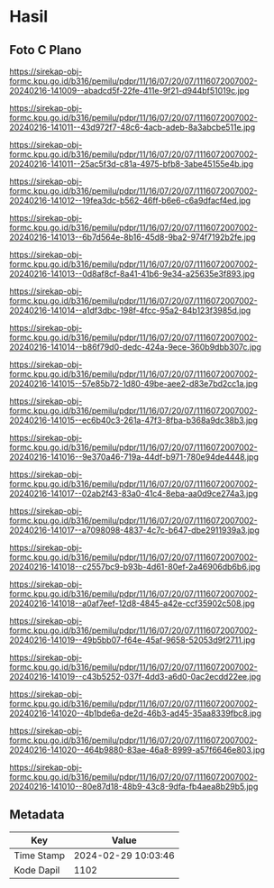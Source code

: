 # Hasil

## Foto C Plano

https://sirekap-obj-formc.kpu.go.id/b316/pemilu/pdpr/11/16/07/20/07/1116072007002-20240216-141009--abadcd5f-22fe-411e-9f21-d944bf51019c.jpg

https://sirekap-obj-formc.kpu.go.id/b316/pemilu/pdpr/11/16/07/20/07/1116072007002-20240216-141011--43d972f7-48c6-4acb-adeb-8a3abcbe511e.jpg

https://sirekap-obj-formc.kpu.go.id/b316/pemilu/pdpr/11/16/07/20/07/1116072007002-20240216-141011--25ac5f3d-c81a-4975-bfb8-3abe45155e4b.jpg

https://sirekap-obj-formc.kpu.go.id/b316/pemilu/pdpr/11/16/07/20/07/1116072007002-20240216-141012--19fea3dc-b562-46ff-b6e6-c6a9dfacf4ed.jpg

https://sirekap-obj-formc.kpu.go.id/b316/pemilu/pdpr/11/16/07/20/07/1116072007002-20240216-141013--6b7d564e-8b16-45d8-9ba2-974f7192b2fe.jpg

https://sirekap-obj-formc.kpu.go.id/b316/pemilu/pdpr/11/16/07/20/07/1116072007002-20240216-141013--0d8af8cf-8a41-41b6-9e34-a25635e3f893.jpg

https://sirekap-obj-formc.kpu.go.id/b316/pemilu/pdpr/11/16/07/20/07/1116072007002-20240216-141014--a1df3dbc-198f-4fcc-95a2-84b123f3985d.jpg

https://sirekap-obj-formc.kpu.go.id/b316/pemilu/pdpr/11/16/07/20/07/1116072007002-20240216-141014--b86f79d0-dedc-424a-9ece-360b9dbb307c.jpg

https://sirekap-obj-formc.kpu.go.id/b316/pemilu/pdpr/11/16/07/20/07/1116072007002-20240216-141015--57e85b72-1d80-49be-aee2-d83e7bd2cc1a.jpg

https://sirekap-obj-formc.kpu.go.id/b316/pemilu/pdpr/11/16/07/20/07/1116072007002-20240216-141015--ec6b40c3-261a-47f3-8fba-b368a9dc38b3.jpg

https://sirekap-obj-formc.kpu.go.id/b316/pemilu/pdpr/11/16/07/20/07/1116072007002-20240216-141016--9e370a46-719a-44df-b971-780e94de4448.jpg

https://sirekap-obj-formc.kpu.go.id/b316/pemilu/pdpr/11/16/07/20/07/1116072007002-20240216-141017--02ab2f43-83a0-41c4-8eba-aa0d9ce274a3.jpg

https://sirekap-obj-formc.kpu.go.id/b316/pemilu/pdpr/11/16/07/20/07/1116072007002-20240216-141017--a7098098-4837-4c7c-b647-dbe2911939a3.jpg

https://sirekap-obj-formc.kpu.go.id/b316/pemilu/pdpr/11/16/07/20/07/1116072007002-20240216-141018--c2557bc9-b93b-4d61-80ef-2a46906db6b6.jpg

https://sirekap-obj-formc.kpu.go.id/b316/pemilu/pdpr/11/16/07/20/07/1116072007002-20240216-141018--a0af7eef-12d8-4845-a42e-ccf35902c508.jpg

https://sirekap-obj-formc.kpu.go.id/b316/pemilu/pdpr/11/16/07/20/07/1116072007002-20240216-141019--49b5bb07-f64e-45af-9658-52053d9f2711.jpg

https://sirekap-obj-formc.kpu.go.id/b316/pemilu/pdpr/11/16/07/20/07/1116072007002-20240216-141019--c43b5252-037f-4dd3-a6d0-0ac2ecdd22ee.jpg

https://sirekap-obj-formc.kpu.go.id/b316/pemilu/pdpr/11/16/07/20/07/1116072007002-20240216-141020--4b1bde6a-de2d-46b3-ad45-35aa8339fbc8.jpg

https://sirekap-obj-formc.kpu.go.id/b316/pemilu/pdpr/11/16/07/20/07/1116072007002-20240216-141020--464b9880-83ae-46a8-8999-a57f6646e803.jpg

https://sirekap-obj-formc.kpu.go.id/b316/pemilu/pdpr/11/16/07/20/07/1116072007002-20240216-141010--80e87d18-48b9-43c8-9dfa-fb4aea8b29b5.jpg


## Metadata

| Key        | Value               |
| ---------- | ------------------- |
| Time Stamp | 2024-02-29 10:03:46 |
| Kode Dapil | 1102                |



